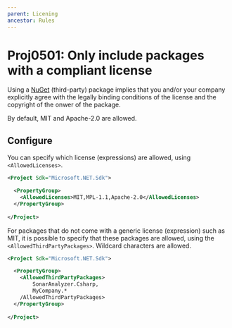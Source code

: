 ```yaml
---
parent: Licening
ancestor: Rules
---
```


# Proj0501: Only include packages with a compliant license
Using a [NuGet](https://www.nuget.org) (third-party) package implies that you
and/or your company explicitly agree with the legally binding conditions of the
license and the copyright of the onwer of the package.

By default, MIT and Apache-2.0 are allowed.

## Configure
You can specify which license (expressions) are allowed, using `<AllowedLicenses>`.

``` xml
<Project Sdk="Microsoft.NET.Sdk">

  <PropertyGroup>
    <AllowedLicenses>MIT,MPL-1.1,Apache-2.0</AllowedLicenses>
  </PropertyGroup>
  
</Project>
```

For packages that do not come with a generic license (expression) such as MIT,
it is possible to specify that these packages are allowed, using the 
`<AllowedThirdPartyPackages>`. Wildcard characters are allowed.

``` xml
<Project Sdk="Microsoft.NET.Sdk">

  <PropertyGroup>
	<AllowedThirdPartyPackages>
		SonarAnalyzer.Csharp,
		MyCompany.*
	/AllowedThirdPartyPackages>
  </PropertyGroup>
  
</Project>
```
